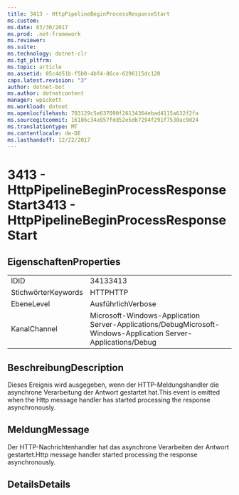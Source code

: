 ```yaml
---
title: 3413 - HttpPipelineBeginProcessResponseStart
ms.custom: 
ms.date: 03/30/2017
ms.prod: .net-framework
ms.reviewer: 
ms.suite: 
ms.technology: dotnet-clr
ms.tgt_pltfrm: 
ms.topic: article
ms.assetid: 85c4d51b-f5b0-4bf4-86ce-6296115dc120
caps.latest.revision: "3"
author: dotnet-bot
ms.author: dotnetcontent
manager: wpickett
ms.workload: dotnet
ms.openlocfilehash: 703129c5e637090f26134364ebad4115a632f2fa
ms.sourcegitcommit: 16186c34a957fdd52e5db7294f291f7530ac9d24
ms.translationtype: MT
ms.contentlocale: de-DE
ms.lasthandoff: 12/22/2017
---
```

# <a name="3413---httppipelinebeginprocessresponsestart"></a><span data-ttu-id="1952b-102">3413 - HttpPipelineBeginProcessResponseStart</span><span class="sxs-lookup"><span data-stu-id="1952b-102">3413 - HttpPipelineBeginProcessResponseStart</span></span>
## <a name="properties"></a><span data-ttu-id="1952b-103">Eigenschaften</span><span class="sxs-lookup"><span data-stu-id="1952b-103">Properties</span></span>  
  
|||  
|-|-|  
|<span data-ttu-id="1952b-104">ID</span><span class="sxs-lookup"><span data-stu-id="1952b-104">ID</span></span>|<span data-ttu-id="1952b-105">3413</span><span class="sxs-lookup"><span data-stu-id="1952b-105">3413</span></span>|  
|<span data-ttu-id="1952b-106">Stichwörter</span><span class="sxs-lookup"><span data-stu-id="1952b-106">Keywords</span></span>|<span data-ttu-id="1952b-107">HTTP</span><span class="sxs-lookup"><span data-stu-id="1952b-107">HTTP</span></span>|  
|<span data-ttu-id="1952b-108">Ebene</span><span class="sxs-lookup"><span data-stu-id="1952b-108">Level</span></span>|<span data-ttu-id="1952b-109">Ausführlich</span><span class="sxs-lookup"><span data-stu-id="1952b-109">Verbose</span></span>|  
|<span data-ttu-id="1952b-110">Kanal</span><span class="sxs-lookup"><span data-stu-id="1952b-110">Channel</span></span>|<span data-ttu-id="1952b-111">Microsoft-Windows-Application Server-Applications/Debug</span><span class="sxs-lookup"><span data-stu-id="1952b-111">Microsoft-Windows-Application Server-Applications/Debug</span></span>|  
  
## <a name="description"></a><span data-ttu-id="1952b-112">Beschreibung</span><span class="sxs-lookup"><span data-stu-id="1952b-112">Description</span></span>  
 <span data-ttu-id="1952b-113">Dieses Ereignis wird ausgegeben, wenn der HTTP-Meldungshandler die asynchrone Verarbeitung der Antwort gestartet hat.</span><span class="sxs-lookup"><span data-stu-id="1952b-113">This event is emitted when the Http message handler has started processing the response asynchronously.</span></span>  
  
## <a name="message"></a><span data-ttu-id="1952b-114">Meldung</span><span class="sxs-lookup"><span data-stu-id="1952b-114">Message</span></span>  
 <span data-ttu-id="1952b-115">Der HTTP-Nachrichtenhandler hat das asynchrone Verarbeiten der Antwort gestartet.</span><span class="sxs-lookup"><span data-stu-id="1952b-115">Http message handler started processing the response asynchronously.</span></span>  
  
## <a name="details"></a><span data-ttu-id="1952b-116">Details</span><span class="sxs-lookup"><span data-stu-id="1952b-116">Details</span></span>
